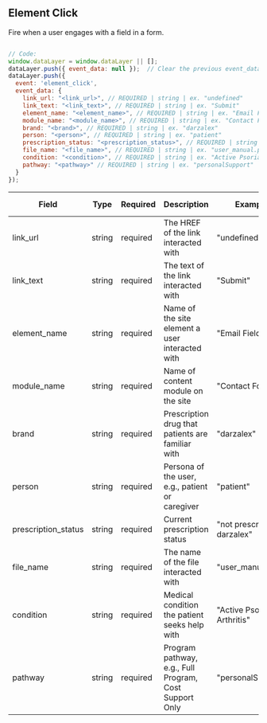 ## Element Click

 Fire when a user engages with a field in a form.

```js

// Code:
window.dataLayer = window.dataLayer || [];
dataLayer.push({ event_data: null });  // Clear the previous event_data object.
dataLayer.push({
  event: 'element_click',
  event_data: {
    link_url: "<link_url>", // REQUIRED | string | ex. "undefined"
    link_text: "<link_text>", // REQUIRED | string | ex. "Submit"
    element_name: "<element_name>", // REQUIRED | string | ex. "Email Field"
    module_name: "<module_name>", // REQUIRED | string | ex. "Contact Form"
    brand: "<brand>", // REQUIRED | string | ex. "darzalex"
    person: "<person>", // REQUIRED | string | ex. "patient"
    prescription_status: "<prescription_status>", // REQUIRED | string | ex. "not prescribed darzalex"
    file_name: "<file_name>", // REQUIRED | string | ex. "user_manual.pdf"
    condition: "<condition>", // REQUIRED | string | ex. "Active Psoriatic Arthritis"
    pathway: "<pathway>" // REQUIRED | string | ex. "personalSupport"
  }
});

```

| Field               | Type    | Required | Description                                               | Example                           | Pattern | Min Length | Max Length | Minimum | Maximum | Multiple Of |
|---------------------|---------|----------|-----------------------------------------------------------|-----------------------------------|---------|------------|------------|---------|---------|-------------|
| link_url            | string  | required | The HREF of the link interacted with                      | "undefined"                       |         |            |            |         |         |             |
| link_text           | string  | required | The text of the link interacted with                      | "Submit"                          |         |            |            |         |         |             |
| element_name        | string  | required | Name of the site element a user interacted with           | "Email Field"                     |         |            |            |         |         |             |
| module_name         | string  | required | Name of content module on the site                        | "Contact Form"                    |         |            |            |         |         |             |
| brand               | string  | required | Prescription drug that patients are familiar with         | "darzalex"                        |         |            |            |         |         |             |
| person              | string  | required | Persona of the user, e.g., patient or caregiver           | "patient"                         |         |            |            |         |         |             |
| prescription_status | string  | required | Current prescription status                               | "not prescribed darzalex"         |         |            |            |         |         |             |
| file_name           | string  | required | The name of the file interacted with                       | "user_manual.pdf"                |         |            |            |         |         |             |
| condition           | string  | required | Medical condition the patient seeks help with             | "Active Psoriatic Arthritis"      |         |            |            |         |         |             |
| pathway             | string  | required | Program pathway, e.g., Full Program, Cost Support Only    | "personalSupport"                 |         |            |            |         |         |             |
